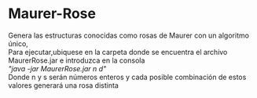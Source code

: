 # Maurer-Rose
Genera las estructuras conocidas como rosas de Maurer con un algoritmo único,</br>
  Para ejecutar,ubiquese en la carpeta donde se encuentra el archivo MaurerRose.jar e introduzca en la consola </br>
  <i>"java -jar MaurerRose.jar n d"</i></br>
  Donde n y s 
  serán números enteros y cada posible combinación de estos valores generará una rosa distinta
  
  
  
